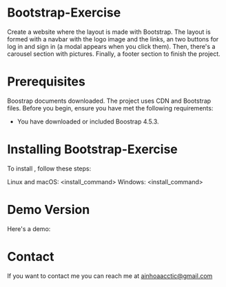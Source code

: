 # Bootstrap-Exercise
Create a website where the layout is made with Bootstrap. The layout is formed with a navbar with the logo image and the links, an two buttons for log in and sign in (a modal appears when you click them). Then, there's a carousel section with pictures. Finally, a footer section to finish the project. 

# Prerequisites
Boostrap documents downloaded. The project uses CDN and Bootstrap files. Before you begin, ensure you have met the following requirements:
- You have downloaded or included Boostrap 4.5.3.

# Installing Bootstrap-Exercise
To install <Bootstrap-Exercise>, follow these steps:

Linux and macOS:
    <install_command>
Windows:
    <install_command>

# Demo Version

Here's a demo: 

# Contact
If you want to contact me you can reach me at ainhoaacctic@gmail.com

